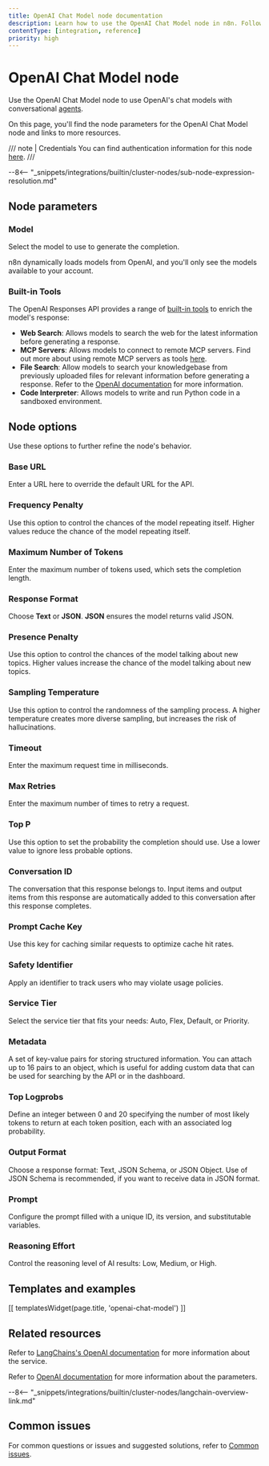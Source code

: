 ```yaml
---
title: OpenAI Chat Model node documentation
description: Learn how to use the OpenAI Chat Model node in n8n. Follow technical documentation to integrate OpenAI Chat Model node into your workflows.
contentType: [integration, reference]
priority: high
---
```


# OpenAI Chat Model node

Use the OpenAI Chat Model node to use OpenAI's chat models with conversational [agents](/glossary.md#ai-agent).

On this page, you'll find the node parameters for the OpenAI Chat Model node and links to more resources.

/// note | Credentials
You can find authentication information for this node [here](/integrations/builtin/credentials/openai.md).
///

--8<-- "_snippets/integrations/builtin/cluster-nodes/sub-node-expression-resolution.md"

## Node parameters

### Model

Select the model to use to generate the completion.

n8n dynamically loads models from OpenAI, and you'll only see the models available to your account.

### Built-in Tools
The OpenAI Responses API provides a range of [built-in tools](https://platform.openai.com/docs/guides/tools) to enrich the model's response:

- **Web Search**: Allows models to search the web for the latest information before generating a response.
- **MCP Servers**: Allows models to connect to remote MCP servers. Find out more about using remote MCP servers as tools [here](https://platform.openai.com/docs/guides/tools-connectors-mcp).
- **File Search**: Allow models to search your knowledgebase from previously uploaded files for relevant information before generating a response. Refer to the [OpenAI documentation](https://platform.openai.com/docs/guides/tools-file-search) for more information.
- **Code Interpreter**: Allows models to write and run Python code in a sandboxed environment.

## Node options

Use these options to further refine the node's behavior.

### Base URL

Enter a URL here to override the default URL for the API.

### Frequency Penalty

Use this option to control the chances of the model repeating itself. Higher values reduce the chance of the model repeating itself.

### Maximum Number of Tokens

Enter the maximum number of tokens used, which sets the completion length.

### Response Format

Choose **Text** or **JSON**. **JSON** ensures the model returns valid JSON.

### Presence Penalty

Use this option to control the chances of the model talking about new topics. Higher values increase the chance of the model talking about new topics.

### Sampling Temperature

Use this option to control the randomness of the sampling process. A higher temperature creates more diverse sampling, but increases the risk of hallucinations.

### Timeout

Enter the maximum request time in milliseconds.

### Max Retries

Enter the maximum number of times to retry a request.

### Top P

Use this option to set the probability the completion should use. Use a lower value to ignore less probable options. 

### Conversation ID
The conversation that this response belongs to. Input items and output items from this response are automatically added to this conversation after this response completes.

###  Prompt Cache Key
Use this key for caching similar requests to optimize cache hit rates.

### Safety Identifier
Apply an identifier to track users who may violate usage policies.

### Service Tier
Select the service tier that fits your needs: Auto, Flex, Default, or Priority.

### Metadata
A set of key-value pairs for storing structured information. You can attach up to 16 pairs to an object, which is useful for adding custom data that can be used for searching by the API or in the dashboard.

### Top Logprobs
Define an integer between 0 and 20 specifying the number of most likely tokens to return at each token position, each with an associated log probability.

### Output Format
Choose a response format: Text, JSON Schema, or JSON Object. Use of JSON Schema is recommended, if you want to receive data in JSON format.

### Prompt
Configure the prompt filled with a unique ID, its version, and substitutable variables.

### Reasoning Effort
Control the reasoning level of AI results: Low, Medium, or High.

## Templates and examples

<!-- see https://www.notion.so/n8n/Pull-in-templates-for-the-integrations-pages-37c716837b804d30a33b47475f6e3780 -->
[[ templatesWidget(page.title, 'openai-chat-model') ]]

## Related resources

Refer to [LangChains's OpenAI documentation](https://js.langchain.com/docs/integrations/chat/openai/) for more information about the service.

Refer to [OpenAI documentation](https://platform.openai.com/docs/api-reference/responses/create) for more information about the parameters.

--8<-- "_snippets/integrations/builtin/cluster-nodes/langchain-overview-link.md"

## Common issues

For common questions or issues and suggested solutions, refer to [Common issues](/integrations/builtin/cluster-nodes/sub-nodes/n8n-nodes-langchain.lmchatopenai/common-issues.md).


